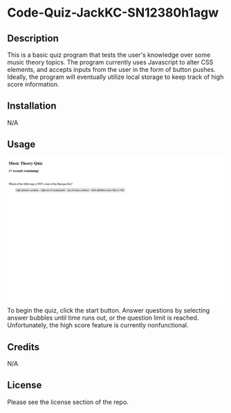 # Code-Quiz-JackKC-SN12380h1agw
## Description
This is a basic quiz program that tests the user's knowledge over some music theory topics. The program currently uses Javascript to alter CSS elements, and accepts inputs from the user in the form of button pushes. Ideally, the program will eventually utilize local storage to keep track of high score information.

## Installation
N/A

## Usage
![alt text](./assets/Music%20Theory%20Quiz.png)
To begin the quiz, click the start button. Answer questions by selecting answer bubbles until time runs out, or the question limit is reached.
Unfortunately, the high score feature is currently nonfunctional.

## Credits
N/A

## License
Please see the license section of the repo.